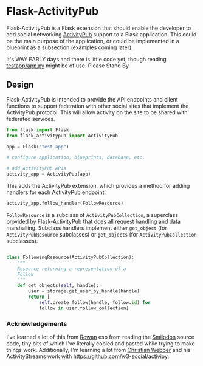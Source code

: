 # Flask-ActivityPub

Flask-ActivityPub is a Flask extension that should enable the developer to add social networking [ActivityPub](http://activitypub.rocks/) support to a Flask application. This could be the main purpose of the application, or could be implemented in a blueprint as a subsection (examples coming later).

It's WAY EARLY days and there is little code yet, though reading [testapp/app.py](./testapp/app.py) might be of use. Please Stand By.

## Design

Flask-ActivityPub is intended to provide the API endpoints and client functions to support federation with other social sites that implement the ActivityPub protocol. This will allow activity on the site to be shared with federated services.

```python
from flask import Flask
from flask_activitypub import ActivityPub

app = Flask("test app")

# configure application, blueprints, database, etc.

# add ActivityPub APIs
activity_app = ActivityPub(app)
```

This adds the ActivityPub extension, which provides a method for adding handlers for each ActivityPub endpoint:

```python
activity_app.follow_handler(FollowResource)
```

`FollowResource` is a subclass of `ActivityPubCollection`, a superclass provided by Flask-ActivityPub that does all request handling and data marshalling. Subclass handlers implement either `get_object` (for `ActivityPubResource` subclasses) or `get_objects` (for `ActivityPubCollection` subclasses).

```python

class FollowingResource(ActivityPubCollection):
    """
    Resource returning a representation of a 
    Follow
    """
    def get_objects(self, handle):
        user = storage.get_user_by_handle(handle)
        return [
            self.create_follow(handle, follow.id) for 
            follow in user.follow_collection]

```

### Acknowledgements

I've learned a lot of this from [Rowan](https://github.com/rowanlupton) esp from reading the [Smilodon](https://github.com/rowanlupton/smilodon) source code, tiny bits of which I've literally copied and pasted while trying to make things work. Additionally, I'm learning a lot from [Christian Webber](https://github.com/cwebber) and his ActivityStreams work with https://github.com/w3-social/activipy.

